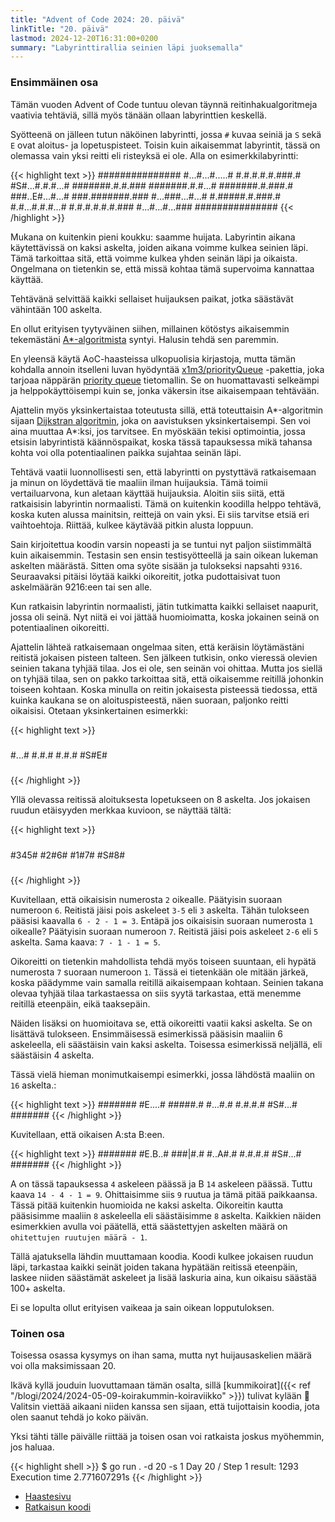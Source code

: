 ```yaml
---
title: "Advent of Code 2024: 20. päivä"
linkTitle: "20. päivä"
lastmod: 2024-12-20T16:31:00+0200
summary: "Labyrinttirallia seinien läpi juoksemalla"
---
```

### Ensimmäinen osa

Tämän vuoden Advent of Code tuntuu olevan täynnä reitinhakualgoritmeja vaativia tehtäviä, sillä myös tänään ollaan labyrinttien keskellä.

Syötteenä on jälleen tutun näköinen labyrintti, jossa `#` kuvaa seiniä ja `S` sekä `E` ovat aloitus- ja lopetuspisteet. Toisin kuin aikaisemmat labyrintit, tässä on olemassa vain yksi reitti eli risteyksä ei ole. Alla on esimerkkilabyrintti:

{{< highlight text >}}
###############
#...#...#.....#
#.#.#.#.#.###.#
#S#...#.#.#...#
#######.#.#.###
#######.#.#...#
#######.#.###.#
###..E#...#...#
###.#######.###
#...###...#...#
#.#####.#.###.#
#.#...#.#.#...#
#.#.#.#.#.#.###
#...#...#...###
###############
{{< /highlight >}}

Mukana on kuitenkin pieni koukku: saamme huijata. Labyrintin aikana käytettävissä on kaksi askelta, joiden aikana voimme kulkea seinien läpi. Tämä tarkoittaa sitä, että voimme kulkea yhden seinän läpi ja oikaista. Ongelmana on tietenkin se, että missä kohtaa tämä supervoima kannattaa käyttää.

Tehtävänä selvittää kaikki sellaiset huijauksen paikat, jotka säästävät vähintään 100 askelta.

En ollut erityisen tyytyväinen siihen, millainen kötöstys aikaisemmin tekemästäni [A*-algoritmista](https://en.wikipedia.org/wiki/A*_search_algorithm) syntyi. Halusin tehdä sen paremmin.

En yleensä käytä AoC-haasteissa ulkopuolisia kirjastoja, mutta tämän kohdalla annoin itselleni luvan hyödyntää [x1m3/priorityQueue](https://github.com/x1m3/priorityQueue) -pakettia, joka tarjoaa näppärän [priority queue](https://en.wikipedia.org/wiki/Priority_queue) tietomallin. Se on huomattavasti selkeämpi ja helppokäyttöisempi kuin se, jonka väkersin itse aikaisempaan tehtävään.

Ajattelin myös yksinkertaistaa toteutusta sillä, että toteuttaisin A*-algoritmin sijaan [Dijkstran algoritmin](https://fi.wikipedia.org/wiki/Dijkstran_algoritmi), joka on aavistuksen yksinkertaisempi. Sen voi aina muuttaa A*:ksi, jos tarvitsee. En myöskään tekisi optimointia, jossa etsisin labyrintistä käännöspaikat, koska tässä tapauksessa mikä tahansa kohta voi olla potentiaalinen paikka sujahtaa seinän läpi.

Tehtävä vaatii luonnollisesti sen, että labyrintti on pystyttävä ratkaisemaan ja minun on löydettävä tie maaliin ilman huijauksia. Tämä toimii vertailuarvona, kun aletaan käyttää huijauksia. Aloitin siis siitä, että ratkaisisin labyrintin normaalisti. Tämä on kuitenkin koodilla helppo tehtävä, koska kuten alussa mainitsin, reittejä on vain yksi. Ei siis tarvitse etsiä eri vaihtoehtoja. Riittää, kulkee käytävää pitkin alusta loppuun.

Sain kirjoitettua koodin varsin nopeasti ja se tuntui nyt paljon siistimmältä kuin aikaisemmin. Testasin sen ensin testisyötteellä ja sain oikean lukeman askelten määrästä. Sitten oma syöte sisään ja tulokseksi napsahti `9316`. Seuraavaksi pitäisi löytää kaikki oikoreitit, jotka pudottaisivat tuon askelmäärän 9216:een tai sen alle.

Kun ratkaisin labyrintin normaalisti, jätin tutkimatta kaikki sellaiset naapurit, jossa oli seinä. Nyt niitä ei voi jättää huomioimatta, koska jokainen seinä on potentiaalinen oikoreitti.

Ajattelin lähteä ratkaisemaan ongelmaa siten, että keräisin löytämästäni reitistä jokaisen pisteen talteen. Sen jälkeen tutkisin, onko vieressä olevien seinien takana tyhjää tilaa. Jos ei ole, sen seinän voi ohittaa. Mutta jos siellä on tyhjää tilaa, sen on pakko tarkoittaa sitä, että oikaisemme reitillä johonkin toiseen kohtaan. Koska minulla on reitin jokaisesta pisteessä tiedossa, että kuinka kaukana se on aloituspisteestä, näen suoraan, paljonko reitti oikaisisi. Otetaan yksinkertainen esimerkki:

{{< highlight text >}}
#####
#...#
#.#.#
#.#.#
#S#E#
#####
{{< /highlight >}}

Yllä olevassa reitissä aloituksesta lopetukseen on 8 askelta. Jos jokaisen ruudun etäisyyden merkkaa kuvioon, se näyttää tältä:

{{< highlight text >}}
#####
#345#
#2#6#
#1#7#
#S#8#
#####
{{< /highlight >}}

Kuvitellaan, että oikaisisin numerosta `2` oikealle. Päätyisin suoraan numeroon `6`. Reitistä jäisi pois askeleet `3-5` eli `3` askelta. Tähän tulokseen pääsisi kaavalla `6 - 2 - 1 = 3`.
Entäpä jos oikaisisin suoraan numerosta `1` oikealle? Päätyisin suoraan numeroon `7`. Reitistä jäisi pois askeleet `2-6` eli `5` askelta. Sama kaava: `7 - 1 - 1 = 5`.

Oikoreitti on tietenkin mahdollista tehdä myös toiseen suuntaan, eli hypätä numerosta `7` suoraan numeroon `1`. Tässä ei tietenkään ole mitään järkeä, koska päädymme vain samalla reitillä aikaisempaan kohtaan. Seinien takana olevaa tyhjää tilaa tarkastaessa on siis syytä tarkastaa, että menemme reitillä eteenpäin, eikä taaksepäin.

Näiden lisäksi on huomioitava se, että oikoreitti vaatii kaksi askelta. Se on lisättävä tulokseen. Ensimmäisessä esimerkissä pääsisin maaliin 6 askeleella, eli säästäisin vain kaksi askelta. Toisessa esimerkissä neljällä, eli säästäisin 4 askelta.

Tässä vielä hieman monimutkaisempi esimerkki, jossa lähdöstä maaliin on `16` askelta.:

{{< highlight text >}}
#######
#E....#
#####.#
#...#.#
#.#.#.#
#S#...#
#######
{{< /highlight >}}

Kuvitellaan, että oikaisen A:sta B:een.

{{< highlight text >}}
#######
#E.B..#
###|#.#
#..A#.#
#.#.#.#
#S#...#
#######
{{< /highlight >}}

A on tässä tapauksessa `4` askeleen päässä ja B `14` askeleen päässä. Tuttu kaava `14 - 4 - 1 = 9`. Ohittaisimme siis `9` ruutua ja tämä pitää paikkaansa. Tässä pitää kuitenkin huomioida ne kaksi askelta. Oikoreitin kautta pääsisimme maaliin `8` askeleella eli säästäisimme `8` askelta. Kaikkien näiden esimerkkien avulla voi päätellä, että säästettyjen askelten määrä on `ohitettujen ruutujen määrä - 1`.

Tällä ajatuksella lähdin muuttamaan koodia. Koodi kulkee jokaisen ruudun läpi, tarkastaa kaikki seinät joiden takana hypätään reitissä eteenpäin, laskee niiden säästämät askeleet ja lisää laskuria aina, kun oikaisu säästää 100+ askelta.

Ei se lopulta ollut erityisen vaikeaa ja sain oikean lopputuloksen.

### Toinen osa

Toisessa osassa kysymys on ihan sama, mutta nyt huijausaskelien määrä voi olla maksimissaan 20.

Ikävä kyllä jouduin luovuttamaan tämän osalta, sillä [kummikoirat]({{< ref "/blogi/2024/2024-05-09-koirakummin-koiraviikko" >}}) tulivat kylään 🥰 Valitsin viettää aikaani niiden kanssa sen sijaan, että tuijottaisin koodia, jota olen saanut tehdä jo koko päivän.

Yksi tähti tälle päivälle riittää ja toisen osan voi ratkaista joskus myöhemmin, jos haluaa.

{{< highlight shell >}}
$ go run . -d 20 -s 1
Day 20 / Step 1 result: 1293
Execution time 2.771607291s
{{< /highlight >}}

- [Haastesivu](https://adventofcode.com/2024/day/20)
- [Ratkaisun koodi](https://github.com/saaste/advent-of-code-2024/blob/main/pkg/puzzle/20.go)